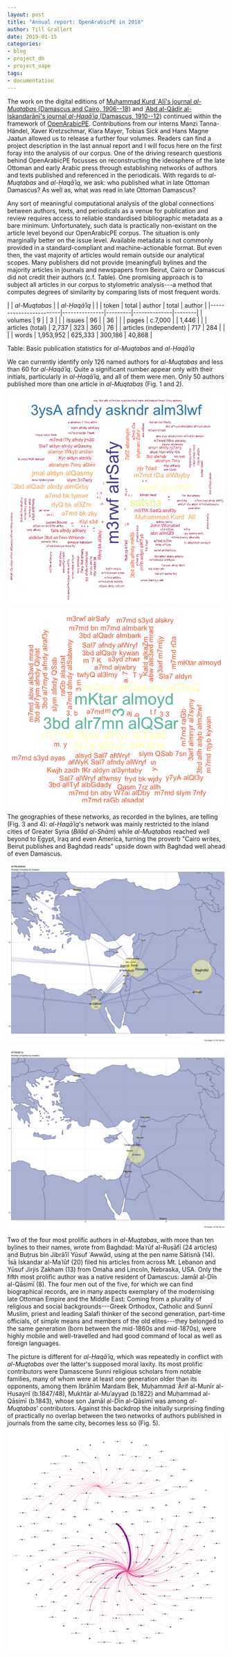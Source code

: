 ```yaml
---
layout: post
title: "Annual report: OpenArabicPE in 2018"
author: Till Grallert
date: 2019-01-15
categories:
- blog
- project_dh
- project_oape
tags:
- documentation
---
```


The work on the digital editions of [Muḥammad Kurd ʿAlī's journal *al-Muqtabas* (Damascus and Cairo, 1906--18)](https://github.com/openarabicpe/journal_al-muqtabas 'current state of the project') and [ʿAbd al-Qādir al-Iskandarānī's journal *al-Ḥaqāʾiq* (Damascus, 1910--12)](https://github.com/openarabicpe/journal_al-haqaiq 'current state of the project') continued within the framework of [OpenArabicPE](https://github.com/openarabicpe). Contributions from our interns Manzi Tanna-Händel, Xaver Kretzschmar, Klara Mayer, Tobias Sick and Hans Magne Jaatun allowed us to release a further four volumes. Readers can find a project description in the last annual report and I will focus here on the first foray into the analysis of our corpus. One of the driving research questions behind OpenArabicPE focusses on reconstructing the ideosphere of the late Ottoman and early Arabic press through establishing networks of authors and texts published and referenced in the periodicals. With regards to *al-Muqtabas* and *al-Ḥaqāʾiq*, we ask: who published what in late Ottoman Damascus? As well as, what was read in late Ottoman Damascus?

Any sort of meaningful computational analysis of the global connections between authors, texts, and periodicals as a venue for publication and review requires access to reliable  standardised bibliographic metadata as a bare minimum. Unfortunately, such data is practically non-existant on the article level beyond our OpenArabicPE corpus. The situation is only marginally better on the issue level. Available metadata is not commonly provided in a standard-compliant and machine-actionable format. But even then, the vast majority of articles would remain outside our analytical scopes. Many publishers did not provide (meaningful) bylines and the majority articles in journals and newspapers from Beirut, Cairo or Damascus did not credit their authors (c.f. Table). One promising approach is to subject all articles in our corpus to stylometric analysis---a method that computes degrees of similarity by comparing lists of most frequent words.

<!-- *al-Muqtabas* printed a total of 2737 articles, 2020 of which were shorter articles in sections. Of the 717 independent articles, about two fifths (284) explicitly mentioned an author. Another 39 shorter articles carry bylines. The situation is similar for *al-Ḥaqāʾiq*: Only one fifth (76) of the 360 articles provide explicit author information. -->

|                        | *al-Muqtabas* |         | *al-Ḥaqāʾiq* |        |
|         token          |     total     |  author |    total     | author |
|------------------------|---------------|---------|--------------|--------|
| volumes                | 9             |         | 3            |        |
| issues                 | 96            |         | 36           |        |
| pages                  | c.7,000       |         | 1,446        |        |
| articles (total)       | 2,737         | 323     | 360          | 76     |
| articles (independent) | 717           | 284     |              |        |
| words                  | 1,953,952     | 625,333 | 300,186      | 40,868 |

Table: Basic publication statistics for *al-Muqtabas* and *al-Ḥaqāʾiq*

We can currently identify only 126 named authors for *al-Muqtabas* and less than 60 for *al-Haqāʾiq*. Quite a significant number appear only with their initials, particularly in *al-Ḥaqāʾiq*, and all of them were men. Only 50 authors published more than one article in *al-Muqtabas* (Fig. 1 and 2).

![Fig.1: Word cloud of authors published in *al-Muqtabas*; by number of articles](/assets/plots/word-cloud_muqtabas-authors-bylines.png)

![Fig.2: Word cloud of authors published in *al-Ḥaqāʾiq*; by number of articles](/assets/plots/word-cloud_haqaiq-authors-bylines.png)

The geographies of these networks, as recorded in the bylines, are telling (Fig. 3 and 4): *al-Ḥaqāʾiq*'s network was mainly restricted to the inland cities of Greater Syria (*Bilād al-Shām*) while *al-Muqtabas* reached well beyond to Egypt, Iraq and even America, turning the proverb "Cairo writes, Beirut publishes and Baghdad reads" upside down with Baghdad well ahead of even Damascus.

![Fig.3: Locations in bylines in *al-Muqtabas*](/assets/maps/map_muqtabas-bylines-me.png)

![Fig.4: Locations in bylines in *al-Ḥaqāʾiq*](/assets/maps/map_haqaiq-bylines-me.png)

Two of the four most prolific authors in *al-Muqtabas*, with more than ten bylines to their names, wrote from Baghdad: Maʿrūf al-Ruṣāfī (24 articles) and Buṭrus bin Jibrāʾīl Yūsuf ʿAwwād, using at the pen name Sātisnā (14). ʿĪsā Iskandar al-Maʿlūf (20) filed his articles from across Mt. Lebanon and Yūsuf Jirjis Zakham (13) from Omaha and Lincoln, Nebraska, USA. Only the fifth most prolific author was a native resident of Damascus: Jamāl al-Dīn al-Qāsimī (8). The four men out of the five, for which we can find biographical records, are in many aspects exemplary of the modernising late Ottoman Empire and the Middle East: Coming from a plurality of religious and social backgrounds---Greek Orthodox, Catholic and Sunnī Muslim, priest and leading Salafi thinker of the second generation, part-time officials, of simple means and members of the old elites---they belonged to the same generation (born between the mid-1860s and mid-1870s), were highly mobile and well-travelled and had good command of local as well as foreign languages.

The picture is different for *al-Ḥaqāʾiq*, which was repeatedly in conflict with *al-Muqtabas* over the latter's supposed moral laxity. Its most prolific contributors were Damascene Sunni religious scholars from notable families, many of whom were at least one generation older than its opponents, among them Ibrāhīm Mardam Bek, Muḥammad ʿĀrif al-Munīr al-Ḥusaynī (b.1847/48), Mukhtār al-Muʾayyad (b.1822) and Muḥammad al-Qāsimī (b.1843), whose son Jamāl al-Dīn al-Qāsimī was among *al-Muqtabas*' contributors. Against this backdrop the initially surprising finding of practically no overlap between the two networks of authors published in journals from the same city, becomes less so (Fig. 5).

![Fig.5: Network of authors in *al-Muqtabas* and *al-Ḥaqāʾiq*](/assets/plots/network_openarabicpe-authors-publications.png)